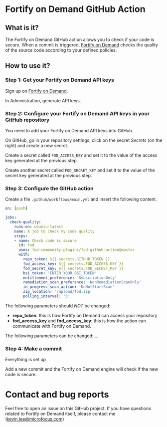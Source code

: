 # Fortify on Demand GitHub Action

## What is it?

The Fortify on Demand GitHub action allows you to check if your code is secure.
When a commit is triggered, [Fortify on Demand]() checks
the quality of the source code according to your defined policies.

## How to use it?

### Step 1: Get your Fortify on Demand API keys

Sign up on [Fortify on Demand]().

In Administration, generate API keys.

### Step 2: Configure your Fortify on Demand API keys in your GitHub repository

You need to add your Fortify on Demand API keys into GitHub.

On GitHub, go in your repository settings, click on the secret *Secrets* (on the right) and create a new secret.

Create a secret called `FOD_ACCESS_KEY` and set it to the value of the access key generated at the previous step.

Create another secret called `FOD_SECRET_KEY` and set it to the value of the secret key generated at the previous step.

### Step 3: Configure the GitHub action

Create a file `.github/workflows/main.yml` and insert the following
content.

```yaml
on: [push]

jobs:
  check-quality:
    runs-on: ubuntu-latest
    name: A job to check my code quality
    steps:
    - name: Check code is secure
      id: fod
      uses: fod-community-plugins/fod-github-action@master
      with:
        repo_token: ${{ secrets.GITHUB_TOKEN }}
        fod_access_key: ${{ secrets.FOD_ACCESS_KEY }}
        fod_secret_key: ${{ secrets.FOD_SECRET_KEY }}
        bsi_token: 'ENTER_YOUR_BSI_TOKEN'
        entitlement_preference: 'SubscriptionOnly'
        remediation_scan_preference: 'NonRemediationScanOnly'
        in_progress_scan_action: 'DoNotStartScan'
        zip_location: '/upload/fod.zip'
        polling_interval: '5'
```

The following parameters should *NOT* be changed:

 * **repo_token**: this is how Fortify on Demand can access your repository
 * **fod_access_key** and **fod_access_key**: this is how the action can communicate with Fortify on Demand.

The following parameters can be changed:
...

### Step 4: Make a commit 

Everything is set up

Add a new commit and the Fortify on Demand engine will check if the new code is secure.

# Contact and bug reports

Feel free to open an issue on this GitHub project.
If you have questions related to Fortify on Demand itself, please
contact me (kevin.lee@microfocus.com)
